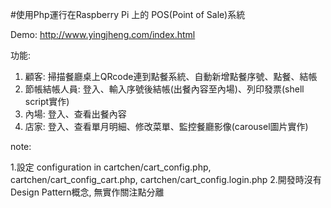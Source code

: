 #使用Php運行在Raspberry Pi 上的 POS(Point of Sale)系統

Demo:
http://www.yingjheng.com/index.html

功能:

1. 顧客: 掃描餐廳桌上QRcode連到點餐系統、自動新增點餐序號、點餐、結帳
2. 節帳結帳人員: 登入、輸入序號後結帳(出餐內容至內場)、列印發票(shell script實作)
3. 內場: 登入、查看出餐內容
4. 店家: 登入、查看單月明細、修改菜單、監控餐廳影像(carousel圖片實作)

note:

1.設定 configuration in cartchen/cart_config.php, cartchen/cart_config_cart.php, cartchen/cart_config.login.php
2.開發時沒有Design Pattern概念, 無實作關注點分離
